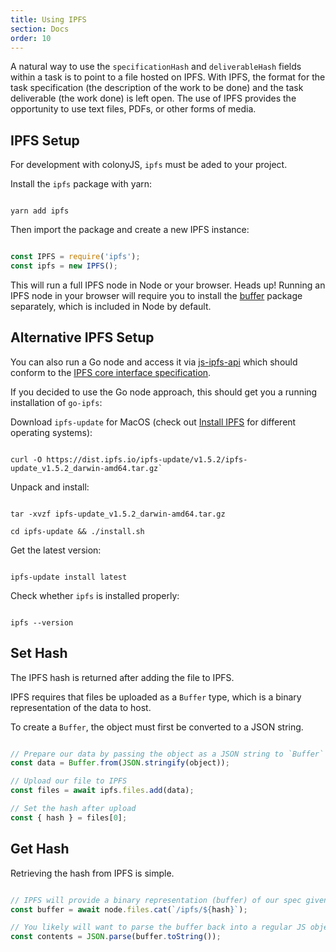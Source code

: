 ```yaml
---
title: Using IPFS
section: Docs
order: 10
---
```


A natural way to use the `specificationHash` and `deliverableHash` fields within a task is to point to a file hosted on IPFS. With IPFS, the format for the task specification (the description of the work to be done) and the task deliverable (the work done) is left open. The use of IPFS provides the opportunity to use text files, PDFs, or other forms of media.

## IPFS Setup

For development with colonyJS, `ipfs` must be aded to your project.

Install the `ipfs` package with yarn:

```

yarn add ipfs

```

Then import the package and create a new IPFS instance:

```js

const IPFS = require('ipfs');
const ipfs = new IPFS();

```

This will run a full IPFS node in Node or your browser. Heads up! Running an IPFS node in your browser will require you to install the [buffer](https://www.npmjs.com/package/buffer) package separately, which is included in Node by default.

## Alternative IPFS Setup

You can also run a Go node and access it via [js-ipfs-api](https://github.com/ipfs/js-ipfs-api) which should conform to the [IPFS core interface specification](https://github.com/ipfs/interface-ipfs-core).

If you decided to use the Go node approach, this should get you a running installation of `go-ipfs`:

Download `ipfs-update` for MacOS (check out [Install IPFS](https://ipfs.io/docs/install/#installing-with-ipfs-update) for different operating systems):

```

curl -O https://dist.ipfs.io/ipfs-update/v1.5.2/ipfs-update_v1.5.2_darwin-amd64.tar.gz`

```

Unpack and install:

```

tar -xvzf ipfs-update_v1.5.2_darwin-amd64.tar.gz

cd ipfs-update && ./install.sh

```

Get the latest version:

```

ipfs-update install latest

```

Check whether `ipfs` is installed properly:

```

ipfs --version

```

## Set Hash

The IPFS hash is returned after adding the file to IPFS.

IPFS requires that files be uploaded as a `Buffer` type, which is a binary representation of the data to host.

To create a `Buffer`, the object must first be converted to a JSON string.

```js

// Prepare our data by passing the object as a JSON string to `Buffer`
const data = Buffer.from(JSON.stringify(object));

// Upload our file to IPFS
const files = await ipfs.files.add(data);

// Set the hash after upload
const { hash } = files[0];

```

## Get Hash

Retrieving the hash from IPFS is simple.

```js

// IPFS will provide a binary representation (buffer) of our spec given the hash from our task
const buffer = await node.files.cat(`/ipfs/${hash}`);

// You likely will want to parse the buffer back into a regular JS object
const contents = JSON.parse(buffer.toString());

```
